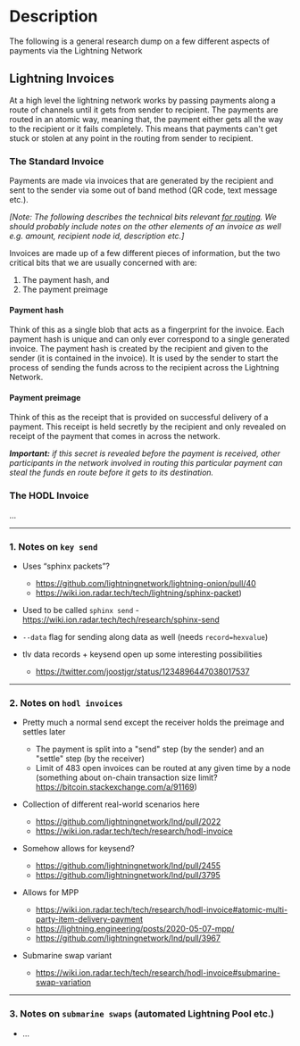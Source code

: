 # Description

The following is a general research dump on a few different aspects of payments via the Lightning Network


## Lightning Invoices

At a high level the lightning network works by passing payments along a route of channels until it gets from sender to recipient. The payments are routed in an atomic way, meaning that, the payment either gets all the way to the recipient or it fails completely. This means that payments can't get stuck or stolen at any point in the routing from sender to recipient.

### The Standard Invoice

Payments are made via invoices that are generated by the recipient and sent to the sender via some out of band method (QR code, text message etc.).

_[Note: The following describes the technical bits relevant [for routing](https://github.com/lnbook/lnbook/blob/adbd2efbad97323c587fb3c6efee7ebd03392993/routing.asciidoc). We should probably include notes on the other elements of an invoice as well e.g. amount, recipient node id, description etc.]_

Invoices are made up of a few different pieces of information, but the two critical bits that we are usually concerned with are:
1. The payment hash, and
1. The payment preimage

#### Payment hash
Think of this as a single blob that acts as a fingerprint for the invoice. Each payment hash is unique and can only ever correspond to a single generated invoice. The payment hash is created by the recipient and given to the sender (it is contained in the invoice). It is used by the sender to start the process of sending the funds across to the recipient across the Lightning Network.

#### Payment preimage
Think of this as the receipt that is provided on successful delivery of a payment. This receipt is held secretly by the recipient and only revealed on receipt of the payment that comes in across the network.

_**Important:** if this secret is revealed before the payment is received, other participants in the network involved in routing this particular payment can steal the funds en route before it gets to its destination._


### The HODL Invoice
...

---

### 1. Notes on `key send`

- Uses “sphinx packets”?
    - https://github.com/lightningnetwork/lightning-onion/pull/40
    - https://wiki.ion.radar.tech/tech/lightning/sphinx-packet)


- Used to be called `sphinx send`
    -https://wiki.ion.radar.tech/tech/research/sphinx-send


 - `--data` flag for sending along data as well (needs `record=hexvalue`)

- tlv data records + keysend open up some interesting possibilities
    - https://twitter.com/joostjgr/status/1234896447038017537


---

### 2. Notes on `hodl invoices`


- Pretty much a normal send except the receiver holds the preimage and settles later
    - The payment is split into a "send" step (by the sender) and an "settle" step (by the receiver)
    - Limit of 483 open invoices can be routed at any given time by a node (something about on-chain transaction size limit? https://bitcoin.stackexchange.com/a/91169)

- Collection of different real-world scenarios here
    - https://github.com/lightningnetwork/lnd/pull/2022
    - https://wiki.ion.radar.tech/tech/research/hodl-invoice


- Somehow allows for keysend?
    - https://github.com/lightningnetwork/lnd/pull/2455
    - https://github.com/lightningnetwork/lnd/pull/3795


- Allows for MPP
    - https://wiki.ion.radar.tech/tech/research/hodl-invoice#atomic-multi-party-item-delivery-payment
    - https://lightning.engineering/posts/2020-05-07-mpp/
    - https://github.com/lightningnetwork/lnd/pull/3967

- Submarine swap variant
    - https://wiki.ion.radar.tech/tech/research/hodl-invoice#submarine-swap-variation


---
### 3. Notes on `submarine swaps` (automated Lightning Pool etc.)

- ...